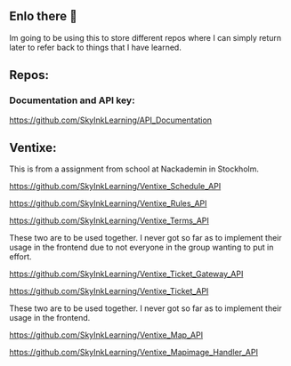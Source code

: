 ## Enlo there 👋

Im going to be using this to store different repos where I can simply return later to refer back to things that I have learned.

## Repos:

### Documentation and API key:

https://github.com/SkyInkLearning/API_Documentation






## Ventixe:

This is from a assignment from school at Nackademin in Stockholm.

https://github.com/SkyInkLearning/Ventixe_Schedule_API

https://github.com/SkyInkLearning/Ventixe_Rules_API

https://github.com/SkyInkLearning/Ventixe_Terms_API

These two are to be used together. I never got so far as to implement their usage in the frontend due to not everyone in the group wanting to put in effort.

https://github.com/SkyInkLearning/Ventixe_Ticket_Gateway_API

https://github.com/SkyInkLearning/Ventixe_Ticket_API

These two are to be used together. I never got so far as to implement their usage in the frontend.

https://github.com/SkyInkLearning/Ventixe_Map_API

https://github.com/SkyInkLearning/Ventixe_Mapimage_Handler_API

